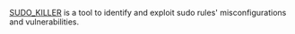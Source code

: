 
[SUDO_KILLER](https://github.com/TH3xACE/SUDO_KILLER)
is a tool to identify and exploit sudo rules' misconfigurations and vulnerabilities.
